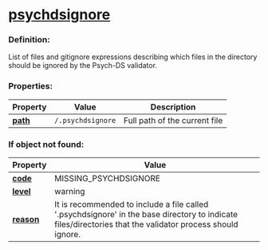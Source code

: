 # [psychdsignore](/en/latest/reference/schema/objects/files/psychdsignore)

### Definition:

List of files and gitignore expressions describing which files in the directory should be ignored by the Psych-DS validator.

### Properties:

| Property | Value | Description |
|----------|--------|-------------|
| [**path**](/en/latest/reference/schema/meta/defs/path) | `/.psychdsignore` | Full path of the current file

### If object not found:

| Property | Value |
|----------|--------|
| [**code**](/en/latest/reference/schema/meta/defs/code) | MISSING_PSYCHDSIGNORE |
| [**level**](/en/latest/reference/schema/meta/defs/level) | warning |
| [**reason**](/en/latest/reference/schema/meta/defs/reason) | It is recommended to include a file called '.psychdsignore' in the base directory to indicate files/directories that the validator process should ignore. |